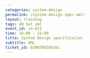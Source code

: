 ```yaml
---
categories: system-design
permalink: /system-design-spec-uml/
layout: training
tags: 4H Sat uml 
event_id: sa-011
time: 10:00 - 15:00
title: System Design specification
subtitle: UML
ticket_id: b20078b595abc
---
```

